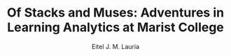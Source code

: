 ---
paperId: 10
author: Eitel J. M. Lauria
publicationauthor: Lauria, E. J. M.
title: "Of Stacks and Muses: Adventures in Learning Analytics at Marist College"
pdf: --
poster: Poster_Eitel_Lauria
alt: --
type: Poster
topic: Deep Learning
subtopic: Machine Learning
link: 
conference: icml
year: 2019
tags: icml-2019
location: California, USA
---